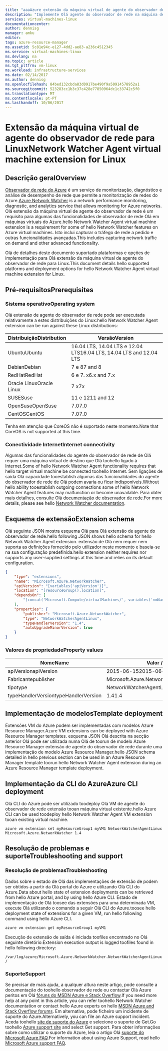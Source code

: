 ```yaml
---
title: "aaaAzure extensão da máquina virtual de agente do observador de rede para Linux | Microsoft Docs"
description: "Implemente Olá agente do observador de rede na máquina de virtual com Linux utilizando uma extensão da máquina virtual."
services: virtual-machines-linux
documentationcenter: 
author: dennisg
manager: amku
editor: 
tags: azure-resource-manager
ms.assetid: 5c81e94c-e127-4dd2-ae83-a236c4512345
ms.service: virtual-machines-linux
ms.devlang: na
ms.topic: article
ms.tgt_pltfrm: vm-linux
ms.workload: infrastructure-services
ms.date: 02/14/2017
ms.author: dennisg
ms.openlocfilehash: 84bed132cbda83d0917be490f9a50914578952a1
ms.sourcegitcommit: 523283cc1b3c37c428e77850964dc1c33742c5f0
ms.translationtype: MT
ms.contentlocale: pt-PT
ms.lasthandoff: 10/06/2017
---
```

# <a name="network-watcher-agent-virtual-machine-extension-for-linux"></a><span data-ttu-id="791f7-103">Extensão da máquina virtual de agente do observador de rede para Linux</span><span class="sxs-lookup"><span data-stu-id="791f7-103">Network Watcher Agent virtual machine extension for Linux</span></span>

## <a name="overview"></a><span data-ttu-id="791f7-104">Descrição geral</span><span class="sxs-lookup"><span data-stu-id="791f7-104">Overview</span></span>

<span data-ttu-id="791f7-105">[Observador de rede do Azure](https://review.docs.microsoft.com/en-us/azure/network-watcher/) é um serviço de monitorização, diagnóstico e análise de desempenho de rede que permite a monitorização de redes do Azure.</span><span class="sxs-lookup"><span data-stu-id="791f7-105">[Azure Network Watcher](https://review.docs.microsoft.com/en-us/azure/network-watcher/) is a network performance monitoring, diagnostic, and analytics service that allows monitoring for Azure networks.</span></span> <span data-ttu-id="791f7-106">Olá extensão da máquina virtual de agente do observador de rede é um requisito para algumas das funcionalidades de observador de rede Olá em máquinas virtuais do Azure.</span><span class="sxs-lookup"><span data-stu-id="791f7-106">hello Network Watcher Agent virtual machine extension is a requirement for some of hello Network Watcher features on Azure virtual machines.</span></span> <span data-ttu-id="791f7-107">Isto inclui capturar o tráfego de rede a pedido e outras funcionalidades avançadas.</span><span class="sxs-lookup"><span data-stu-id="791f7-107">This includes capturing network traffic on demand and other advanced functionality.</span></span>

<span data-ttu-id="791f7-108">Olá de detalhes deste documento suportado plataformas e opções de implementação para Olá extensão da máquina virtual de agente do observador de rede para Linux.</span><span class="sxs-lookup"><span data-stu-id="791f7-108">This document details hello supported platforms and deployment options for hello Network Watcher Agent virtual machine extension for Linux.</span></span>

## <a name="prerequisites"></a><span data-ttu-id="791f7-109">Pré-requisitos</span><span class="sxs-lookup"><span data-stu-id="791f7-109">Prerequisites</span></span>

### <a name="operating-system"></a><span data-ttu-id="791f7-110">Sistema operativo</span><span class="sxs-lookup"><span data-stu-id="791f7-110">Operating system</span></span>

<span data-ttu-id="791f7-111">Olá extensão de agente do observador de rede pode ser executada relativamente a estes distribuições do Linux:</span><span class="sxs-lookup"><span data-stu-id="791f7-111">hello Network Watcher Agent extension can be run against these Linux distributions:</span></span>

| <span data-ttu-id="791f7-112">Distribuição</span><span class="sxs-lookup"><span data-stu-id="791f7-112">Distribution</span></span> | <span data-ttu-id="791f7-113">Versão</span><span class="sxs-lookup"><span data-stu-id="791f7-113">Version</span></span> |
|---|---|
| <span data-ttu-id="791f7-114">Ubuntu</span><span class="sxs-lookup"><span data-stu-id="791f7-114">Ubuntu</span></span> | <span data-ttu-id="791f7-115">16.04 LTS, 14.04 LTS e 12.04 LTS</span><span class="sxs-lookup"><span data-stu-id="791f7-115">16.04 LTS, 14.04 LTS and 12.04 LTS</span></span> |
| <span data-ttu-id="791f7-116">Debian</span><span class="sxs-lookup"><span data-stu-id="791f7-116">Debian</span></span> | <span data-ttu-id="791f7-117">7 e 8</span><span class="sxs-lookup"><span data-stu-id="791f7-117">7 and 8</span></span> |
| <span data-ttu-id="791f7-118">RedHat</span><span class="sxs-lookup"><span data-stu-id="791f7-118">RedHat</span></span> | <span data-ttu-id="791f7-119">6 e 7. x</span><span class="sxs-lookup"><span data-stu-id="791f7-119">6.x and 7.x</span></span> |
| <span data-ttu-id="791f7-120">Oracle Linux</span><span class="sxs-lookup"><span data-stu-id="791f7-120">Oracle Linux</span></span> | <span data-ttu-id="791f7-121">7 x</span><span class="sxs-lookup"><span data-stu-id="791f7-121">7x</span></span> |
| <span data-ttu-id="791f7-122">SUSE</span><span class="sxs-lookup"><span data-stu-id="791f7-122">Suse</span></span> | <span data-ttu-id="791f7-123">11 e 12</span><span class="sxs-lookup"><span data-stu-id="791f7-123">11 and 12</span></span> |
| <span data-ttu-id="791f7-124">OpenSuse</span><span class="sxs-lookup"><span data-stu-id="791f7-124">OpenSuse</span></span> | <span data-ttu-id="791f7-125">7.0</span><span class="sxs-lookup"><span data-stu-id="791f7-125">7.0</span></span> |
| <span data-ttu-id="791f7-126">CentOS</span><span class="sxs-lookup"><span data-stu-id="791f7-126">CentOS</span></span> | <span data-ttu-id="791f7-127">7.0</span><span class="sxs-lookup"><span data-stu-id="791f7-127">7.0</span></span> |

<span data-ttu-id="791f7-128">Tenha em atenção que CoreOS não é suportado neste momento.</span><span class="sxs-lookup"><span data-stu-id="791f7-128">Note that CoreOS is not supported at this time.</span></span>

### <a name="internet-connectivity"></a><span data-ttu-id="791f7-129">Conectividade Internet</span><span class="sxs-lookup"><span data-stu-id="791f7-129">Internet connectivity</span></span>

<span data-ttu-id="791f7-130">Algumas das funcionalidades do agente do observador de rede de Olá requer uma máquina virtual de destino que Olá toohello ligado à Internet.</span><span class="sxs-lookup"><span data-stu-id="791f7-130">Some of hello Network Watcher Agent functionality requires that hello target virtual machine be connected toohello Internet.</span></span> <span data-ttu-id="791f7-131">Sem ligações de saída Olá capacidade tooestablish algumas das funcionalidades do agente do observador de rede de Olá podem avaria ou ficar indisponíveis.</span><span class="sxs-lookup"><span data-stu-id="791f7-131">Without hello ability tooestablish outgoing connections some of hello Network Watcher Agent features may malfunction or become unavailable.</span></span> <span data-ttu-id="791f7-132">Para obter mais detalhes, consulte Olá [documentação de observador de rede](https://review.docs.microsoft.com/en-us/azure/network-watcher/).</span><span class="sxs-lookup"><span data-stu-id="791f7-132">For more details, please see hello [Network Watcher documentation](https://review.docs.microsoft.com/en-us/azure/network-watcher/).</span></span>

## <a name="extension-schema"></a><span data-ttu-id="791f7-133">Esquema de extensão</span><span class="sxs-lookup"><span data-stu-id="791f7-133">Extension schema</span></span>

<span data-ttu-id="791f7-134">Olá seguinte JSON mostra esquema Olá para Olá extensão de agente do observador de rede.</span><span class="sxs-lookup"><span data-stu-id="791f7-134">hello following JSON shows hello schema for hello Network Watcher Agent extension.</span></span> <span data-ttu-id="791f7-135">extensão de Olá nem requer nem suporta as definições fornecido pelo utilizador neste momento e baseia-se na sua configuração predefinida.</span><span class="sxs-lookup"><span data-stu-id="791f7-135">hello extension neither requires nor supports any user-supplied settings at this time and relies on its default configuration.</span></span>

```json
{
    "type": "extensions",
    "name": "Microsoft.Azure.NetworkWatcher",
    "apiVersion": "[variables('apiVersion')]",
    "location": "[resourceGroup().location]",
    "dependsOn": [
        "[concat('Microsoft.Compute/virtualMachines/', variables('vmName'))]"
    ],
    "properties": {
        "publisher": "Microsoft.Azure.NetworkWatcher",
        "type": "NetworkWatcherAgentLinux",
        "typeHandlerVersion": "1.4",
        "autoUpgradeMinorVersion": true
    }
}
```

### <a name="property-values"></a><span data-ttu-id="791f7-136">Valores de propriedade</span><span class="sxs-lookup"><span data-stu-id="791f7-136">Property values</span></span>

| <span data-ttu-id="791f7-137">Nome</span><span class="sxs-lookup"><span data-stu-id="791f7-137">Name</span></span> | <span data-ttu-id="791f7-138">Valor / exemplo</span><span class="sxs-lookup"><span data-stu-id="791f7-138">Value / Example</span></span> |
| ---- | ---- |
| <span data-ttu-id="791f7-139">apiVersion</span><span class="sxs-lookup"><span data-stu-id="791f7-139">apiVersion</span></span> | <span data-ttu-id="791f7-140">2015-06-15</span><span class="sxs-lookup"><span data-stu-id="791f7-140">2015-06-15</span></span> |
| <span data-ttu-id="791f7-141">Fabricante</span><span class="sxs-lookup"><span data-stu-id="791f7-141">publisher</span></span> | <span data-ttu-id="791f7-142">Microsoft.Azure.NetworkWatcher</span><span class="sxs-lookup"><span data-stu-id="791f7-142">Microsoft.Azure.NetworkWatcher</span></span> |
| <span data-ttu-id="791f7-143">tipo</span><span class="sxs-lookup"><span data-stu-id="791f7-143">type</span></span> | <span data-ttu-id="791f7-144">NetworkWatcherAgentLinux</span><span class="sxs-lookup"><span data-stu-id="791f7-144">NetworkWatcherAgentLinux</span></span> |
| <span data-ttu-id="791f7-145">typeHandlerVersion</span><span class="sxs-lookup"><span data-stu-id="791f7-145">typeHandlerVersion</span></span> | <span data-ttu-id="791f7-146">1.4</span><span class="sxs-lookup"><span data-stu-id="791f7-146">1.4</span></span> |

## <a name="template-deployment"></a><span data-ttu-id="791f7-147">Implementação de modelos</span><span class="sxs-lookup"><span data-stu-id="791f7-147">Template deployment</span></span>

<span data-ttu-id="791f7-148">Extensões VM do Azure podem ser implementadas com modelos Azure Resource Manager.</span><span class="sxs-lookup"><span data-stu-id="791f7-148">Azure VM extensions can be deployed with Azure Resource Manager templates.</span></span> <span data-ttu-id="791f7-149">esquema JSON Olá descrita na secção anterior Olá pode ser utilizada numa Olá de toorun de modelo Azure Resource Manager extensão de agente do observador de rede durante uma implementação de modelo Azure Resource Manager.</span><span class="sxs-lookup"><span data-stu-id="791f7-149">hello JSON schema detailed in hello previous section can be used in an Azure Resource Manager template toorun hello Network Watcher Agent extension during an Azure Resource Manager template deployment.</span></span>

## <a name="azure-cli-deployment"></a><span data-ttu-id="791f7-150">Implementação da CLI do Azure</span><span class="sxs-lookup"><span data-stu-id="791f7-150">Azure CLI deployment</span></span>

<span data-ttu-id="791f7-151">Olá CLI do Azure pode ser utilizado toodeploy Olá VM de agente do observador de rede extensão tooan máquina virtual existente.</span><span class="sxs-lookup"><span data-stu-id="791f7-151">hello Azure CLI can be used toodeploy hello Network Watcher Agent VM extension tooan existing virtual machine.</span></span>

```azurecli
azure vm extension set myResourceGroup1 myVM1 NetworkWatcherAgentLinux Microsoft.Azure.NetworkWatcher 1.4
```

## <a name="troubleshooting-and-support"></a><span data-ttu-id="791f7-152">Resolução de problemas e suporte</span><span class="sxs-lookup"><span data-stu-id="791f7-152">Troubleshooting and support</span></span>

### <a name="troubleshooting"></a><span data-ttu-id="791f7-153">Resolução de problemas</span><span class="sxs-lookup"><span data-stu-id="791f7-153">Troubleshooting</span></span>

<span data-ttu-id="791f7-154">Dados sobre o estado de Olá das implementações de extensão de podem ser obtidos a partir da Olá portal do Azure e utilizando Olá CLI do Azure.</span><span class="sxs-lookup"><span data-stu-id="791f7-154">Data about hello state of extension deployments can be retrieved from hello Azure portal, and by using hello Azure CLI.</span></span> <span data-ttu-id="791f7-155">Estado de implementação de Olá toosee das extensões para uma determinada VM, execute Olá utilizando o comando a seguir Olá CLI do Azure.</span><span class="sxs-lookup"><span data-stu-id="791f7-155">toosee hello deployment state of extensions for a given VM, run hello following command using hello Azure CLI.</span></span>

```azurecli
azure vm extension get myResourceGroup1 myVM1
```

<span data-ttu-id="791f7-156">Execução de extensão de saída é iniciada toofiles encontrado no Olá seguinte diretório:</span><span class="sxs-lookup"><span data-stu-id="791f7-156">Extension execution output is logged toofiles found in hello following directory:</span></span>

`
/var/log/azure/Microsoft.Azure.NetworkWatcher.NetworkWatcherAgentLinux/
`

### <a name="support"></a><span data-ttu-id="791f7-157">Suporte</span><span class="sxs-lookup"><span data-stu-id="791f7-157">Support</span></span>

<span data-ttu-id="791f7-158">Se precisar de mais ajuda, a qualquer altura neste artigo, pode consulte a documentação do toohello observador de rede ou contactar Olá Azure peritos em Olá [fóruns do MSDN Azure e Stack Overflow](https://azure.microsoft.com/en-us/support/forums/).</span><span class="sxs-lookup"><span data-stu-id="791f7-158">If you need more help at any point in this article, you can refer toohello Network Watcher documentation or contact hello Azure experts on hello [MSDN Azure and Stack Overflow forums](https://azure.microsoft.com/en-us/support/forums/).</span></span> <span data-ttu-id="791f7-159">Em alternativa, pode ficheiro um incidente de suporte do Azure.</span><span class="sxs-lookup"><span data-stu-id="791f7-159">Alternatively, you can file an Azure support incident.</span></span> <span data-ttu-id="791f7-160">Aceda toohello [site de suporte do Azure](https://azure.microsoft.com/en-us/support/options/) e selecione o suporte de Get.</span><span class="sxs-lookup"><span data-stu-id="791f7-160">Go toohello [Azure support site](https://azure.microsoft.com/en-us/support/options/) and select Get support.</span></span> <span data-ttu-id="791f7-161">Para obter informações sobre como utilizar o suporte do Azure, leia o artigo Olá [suporte do Microsoft Azure FAQ](https://azure.microsoft.com/en-us/support/faq/).</span><span class="sxs-lookup"><span data-stu-id="791f7-161">For information about using Azure Support, read hello [Microsoft Azure support FAQ](https://azure.microsoft.com/en-us/support/faq/).</span></span>
